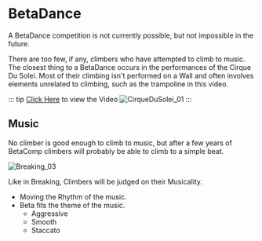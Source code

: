 # BetaDance

A BetaDance competition is not currently possible, but not impossible in the future. 

There are too few, if any, climbers who have attempted to climb to music. The closest thing to a BetaDance occurs in the performances of the Cirque Du Solei. Most of their climbing isn't performed on a Wall and often involves elements unrelated to climbing, such as the trampoline in this video.

::: tip [Click Here](https://www.youtube.com/watch?v=lHq8U1wDcNs) to view the Video
![CirqueDuSolei_01](/CirqueDuSolei_01.png)
:::


## Music
No climber is good enough to climb to music, but after a few years of BetaComp climbers will probably be able to climb to a simple beat.

![Breaking_03](/Breaking_03.png)

Like in Breaking, Climbers will be judged on their Musicality. 
- Moving the Rhythm of the music.
- Beta fits the theme of the music. 
    - Aggressive
    - Smooth
    - Staccato